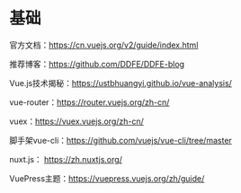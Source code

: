 # 基础

官方文档：<https://cn.vuejs.org/v2/guide/index.html>

推荐博客：<https://github.com/DDFE/DDFE-blog> 

Vue.js技术揭秘：<https://ustbhuangyi.github.io/vue-analysis/>



vue-router：<https://router.vuejs.org/zh-cn/>

vuex：<https://vuex.vuejs.org/zh-cn/>

脚手架vue-cli：<https://github.com/vuejs/vue-cli/tree/master>

nuxt.js： <https://zh.nuxtjs.org/>

VuePress主题：<https://vuepress.vuejs.org/zh/guide/>
